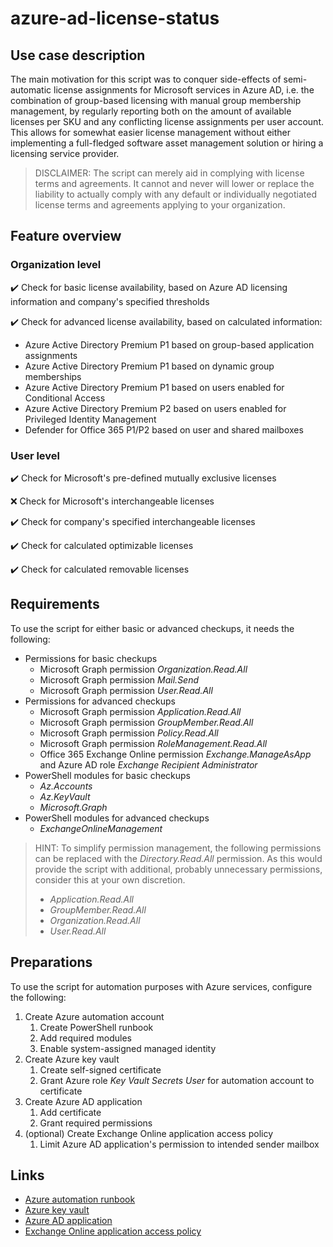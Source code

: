 # azure-ad-license-status

## Use case description

The main motivation for this script was to conquer side-effects of semi-automatic license assignments for Microsoft services in Azure AD, i.e. the combination of group-based licensing with manual group membership management, by regularly reporting both on the amount of available licenses per SKU and any conflicting license assignments per user account. This allows for somewhat easier license management without either implementing a full-fledged software asset management solution or hiring a licensing service provider.

> DISCLAIMER: The script can merely aid in complying with license terms and agreements. It cannot and never will lower or replace the liability to actually comply with any default or individually negotiated license terms and agreements applying to your organization.

## Feature overview

### Organization level

:heavy_check_mark: Check for basic license availability, based on Azure AD licensing information and company's specified thresholds

:heavy_check_mark: Check for advanced license availability, based on calculated information:

- Azure Active Directory Premium P1 based on group-based application assignments
- Azure Active Directory Premium P1 based on dynamic group memberships
- Azure Active Directory Premium P1 based on users enabled for Conditional Access
- Azure Active Directory Premium P2 based on users enabled for Privileged Identity Management
- Defender for Office 365 P1/P2 based on user and shared mailboxes

### User level

:heavy_check_mark: Check for Microsoft's pre-defined mutually exclusive licenses

:x: Check for Microsoft's interchangeable licenses

:heavy_check_mark: Check for company's specified interchangeable licenses

:heavy_check_mark: Check for calculated optimizable licenses

:heavy_check_mark: Check for calculated removable licenses

## Requirements

To use the script for either basic or advanced checkups, it needs the following:

- Permissions for basic checkups
  - Microsoft Graph permission _Organization.Read.All_
  - Microsoft Graph permission _Mail.Send_
  - Microsoft Graph permission _User.Read.All_
- Permissions for advanced checkups
  - Microsoft Graph permission _Application.Read.All_
  - Microsoft Graph permission _GroupMember.Read.All_
  - Microsoft Graph permission _Policy.Read.All_
  - Microsoft Graph permission _RoleManagement.Read.All_
  - Office 365 Exchange Online permission _Exchange.ManageAsApp_ and Azure AD role _Exchange Recipient Administrator_
- PowerShell modules for basic checkups
  - _Az.Accounts_
  - _Az.KeyVault_
  - _Microsoft.Graph_
- PowerShell modules for advanced checkups
  - _ExchangeOnlineManagement_

> HINT: To simplify permission management, the following permissions can be replaced with the _Directory.Read.All_ permission. As this would provide the script with additional, probably unnecessary permissions, consider this at your own discretion.
>
>- _Application.Read.All_
>- _GroupMember.Read.All_
>- _Organization.Read.All_
>- _User.Read.All_

## Preparations

To use the script for automation purposes with Azure services, configure the following:

1. Create Azure automation account
   1. Create PowerShell runbook
   2. Add required modules
   3. Enable system-assigned managed identity
2. Create Azure key vault
   1. Create self-signed certificate
   2. Grant Azure role _Key Vault Secrets User_ for automation account to certificate
3. Create Azure AD application
   1. Add certificate
   2. Grant required permissions
4. (optional) Create Exchange Online application access policy
   1. Limit Azure AD application's permission to intended sender mailbox

## Links

- [Azure automation runbook](https://learn.microsoft.com/azure/automation/automation-create-standalone-account)
- [Azure key vault](https://learn.microsoft.com/azure/key-vault/general/quick-create-portal)
- [Azure AD application](https://learn.microsoft.com/azure/active-directory/develop/quickstart-register-app)
- [Exchange Online application access policy](https://learn.microsoft.com/graph/auth-limit-mailbox-access)
